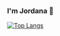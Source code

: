 ### I'm Jordana 👋

[![Top Langs](https://github-readme-stats.vercel.app/api/top-langs/?username=jordanaalvesc1)](https://github.com/anuraghazr/github-readme-stats)



